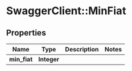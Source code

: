 # SwaggerClient::MinFiat

## Properties
Name | Type | Description | Notes
------------ | ------------- | ------------- | -------------
**min_fiat** | **Integer** |  | 



